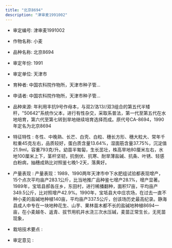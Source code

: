 ```yaml
---
title: "北京8694"
description: "津审麦1991002"
---
```

* 审定编号:  津审麦1991002

*  作物名称:  小麦

*  品种名称:  北京8694

*  审定年份:  1991

*  审定单位:  天津市

* 育种者:  中国农科院作物所，天津市种子管...

*  申请者:  中国农科院作物所，天津市种子管...

*  品种来源:  年利用丰抗9号作母本，与双2/洛13//双3组合的第五代半矮秆，"50642"系统作父本，进行有性杂交，采取系普法，第一代至第五代在水地培育，第六代至第七转到旱地继续培育选择而成。原代号CA-8694，1990年定名为北京8694

*  特征特性 : 
冬性、中晚熟、长芒、白壳、白粒、穗长方形、穗大粒大、常年千粒重45克左右，品质较好，蛋白质含量13.64%，湿面筋含量37.75%，沉淀值21.9ml，容重793克/升。幼苗半匍匐，生长茁壮，株高旱地80厘米左右，水地100厘米上下，茎杆坚韧，抗倒伏、抗寒、耐旱薄盐碱、抗条、叶锈、轻感白粉病，抽穗成熟比对照鉴七晚1-2天，落黄好。
 
*  产量表现 : 
产量表现：1989、1990两年天津市中下水肥组试验都表现增产，15个点次平均亩产283.1公斤，比当地推广品种鉴七增产28.1%，增产显著。1989年，宝坻县郝各庄乡，东田村，进行稀播翻种，面积17亩，平均亩产349.5公斤，比对照增产42.9%。1990年，宝坻县大中庄农场，在过去一直不种小麦的盐碱地种植140亩，平均亩产337.5公斤，创该场历史最高纪录。静海县成人中专在一块地种花生、山芋、果林苗木都不长的盐碱地种植8694一亩，在小麦越冬、返青、拔节用机井水浇三次水压碱，麦苗正常生长，无死苗现象，

*  栽培技术要点 : 


*  审定意见 : 

